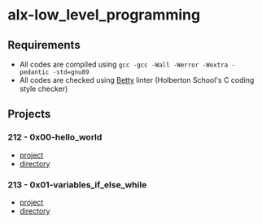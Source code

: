 # alx-low_level_programming
## Requirements
* All codes are compiled using `gcc -gcc -Wall -Werror -Wextra -pedantic -std=gnu89`
* All codes are checked using [Betty](https://github.com/holbertonschool/Betty) linter (Holberton School's C coding style checker)
## Projects
### 212 - 0x00-hello_world
* [project](https://alx-intranet.hbtn.io/projects/212)
* [directory](https://github.com/girumtim/alx-low_level_programming/tree/main/0x00-hello_world)
### 213 - 0x01-variables_if_else_while
* [project](https://alx-intranet.hbtn.io/projects/213)
* [directory](https://github.com/girumtim/alx-low_level_programming/tree/main/0x01-variables_if_else_while)
